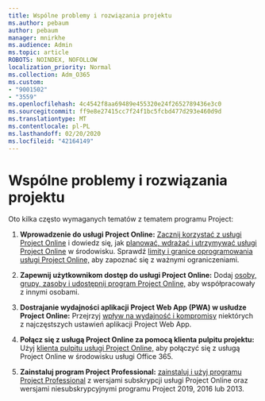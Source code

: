 ```yaml
---
title: Wspólne problemy i rozwiązania projektu
ms.author: pebaum
author: pebaum
manager: mnirkhe
ms.audience: Admin
ms.topic: article
ROBOTS: NOINDEX, NOFOLLOW
localization_priority: Normal
ms.collection: Adm_O365
ms.custom:
- "9001502"
- "3559"
ms.openlocfilehash: 4c4542f8aa69489e455320e24f2652789436e3c0
ms.sourcegitcommit: ff9e8e27415cc7f24f1bc5fcbd477d293e460d9d
ms.translationtype: MT
ms.contentlocale: pl-PL
ms.lasthandoff: 02/20/2020
ms.locfileid: "42164149"
---
```

# <a name="project-common-issues-and-resolutions"></a>Wspólne problemy i rozwiązania projektu

Oto kilka często wymaganych tematów z tematem programu Project:

1. **Wprowadzenie do usługi Project Online:**  [Zacznij korzystać z usługi Project Online](https://docs.microsoft.com/en-us/ProjectOnline/get-started-with-project-online) i dowiedz się, jak [planować, wdrażać i utrzymywać usługi Project Online](https://docs.microsoft.com/en-us/projectonline/project-online) w środowisku. Sprawdź [limity i granice oprogramowania usługi Project Online,](https://docs.microsoft.com/en-us/ProjectOnline/project-online-software-boundaries-and-limits) aby zapoznać się z ważnymi ograniczeniami.

2. **Zapewnij użytkownikom dostęp do usługi Project Online:** Dodaj [osoby, grupy, zasoby i udostępnij program Project Online,](https://docs.microsoft.com/en-us/projectonline/step-2-add-people-to-project-online) aby współpracowały z innymi osobami. 

3. **Dostrajanie wydajności aplikacji Project Web App (PWA) w usłudze Project Online:** Przejrzyj [wpływ na wydajność i kompromisy](https://docs.microsoft.com/en-us/projectonline/tune-project-online-performance) niektórych z najczęstszych ustawień aplikacji Project Web App.

4. **Połącz się z usługą Project Online za pomocą klienta pulpitu projektu:** Użyj [klienta pulpitu usługi Project Online,](https://docs.microsoft.com/en-us/projectonline/connect-to-project-online-with-the-project-online-desktop-client) aby połączyć się z usługą Project Online w środowisku usługi Office 365. 

5. **Zainstaluj program Project Professional:** [zainstaluj i użyj programu Project Professional](https://support.office.com/en-us/article/install-project-7059249b-d9fe-4d61-ab96-5c5bf435f281?ui=en-US&rs=en-US&ad=US) z wersjami subskrypcji usługi Project Online oraz wersjami niesubskrypcyjnymi programu Project 2019, 2016 lub 2013.
